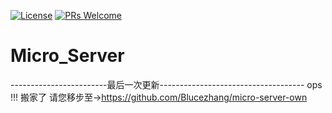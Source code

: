 
[![License](https://img.shields.io/hexpm/l/plug.svg)](LICENSE)
[![PRs Welcome](https://img.shields.io/badge/PRs-welcome-brightgreen.svg)](https://github.com/Blucezhang)


# Micro_Server
------------------------最后一次更新------------------------------------
ops !!! 搬家了 请您移步至->https://github.com/Blucezhang/micro-server-own
